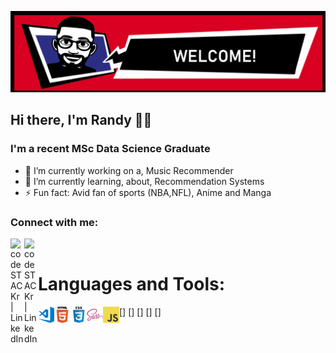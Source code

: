 <!--
**RAXAI/RAXAI** is a ✨ _special_ ✨ repository because its `README.md` (this file) appears on your GitHub profile.


<h3 align="center">
![image](https://github.com/RAXAI/RAXAI/blob/master/github_banner.png)
</h3> -->

[![image](https://github.com/RAXAI/RAXAI/blob/master/github_banner.png)](https://github.com/RAXAI?tab=repositories)

## Hi there, I'm Randy 👋🏿


### I'm a recent MSc Data Science Graduate

- 🔭 I’m currently working on a, Music Recommender
- 🌱 I’m currently learning, about, Recommendation Systems
- ⚡ Fun fact: Avid fan of sports (NBA,NFL), Anime and Manga 
### Connect with me:
[<img align="left" alt="codeSTACKr | LinkedIn" width="22px" src="https://cdn.jsdelivr.net/npm/simple-icons@v3/icons/linkedin.svg" />][linkedin]
[<img align="left" alt="codeSTACKr | LinkedIn" width="22px" src="https://pbs.twimg.com/profile_images/1268207088683020288/d9agkn4h_400x400.jpg" />][Tableau]
<br />
# Languages and Tools:

[<img align="left" alt="Visual Studio Code" width="26px" src="https://raw.githubusercontent.com/github/explore/80688e429a7d4ef2fca1e82350fe8e3517d3494d/topics/visual-studio-code/visual-studio-code.png" />]
[<img align="left" alt="HTML5" width="26px" src="https://raw.githubusercontent.com/github/explore/80688e429a7d4ef2fca1e82350fe8e3517d3494d/topics/html/html.png" />]
[<img align="left" alt="CSS3" width="26px" src="https://raw.githubusercontent.com/github/explore/80688e429a7d4ef2fca1e82350fe8e3517d3494d/topics/css/css.png" />]
[<img align="left" alt="Sass" width="26px" src="https://raw.githubusercontent.com/github/explore/80688e429a7d4ef2fca1e82350fe8e3517d3494d/topics/sass/sass.png" />]
[<img align="left" alt="JavaScript" width="26px" src="https://raw.githubusercontent.com/github/explore/80688e429a7d4ef2fca1e82350fe8e3517d3494d/topics/javascript/javascript.png" />]

[linkedin]: https://www.linkedin.com/in/randallk1738/
[Tableau]: https://public.tableau.com/profile/randall.kakaire#!/?newProfile=&activeTab=0


